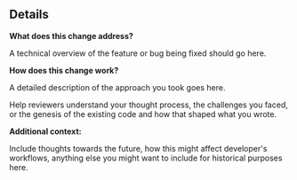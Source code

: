 ## Details

**What does this change address?**

A technical overview of the feature or bug being fixed should go here.

**How does this change work?**

A detailed description of the approach you took goes here.

Help reviewers understand your thought process, the challenges you faced, or the genesis of the existing code and how that shaped what you wrote.

**Additional context:**

Include thoughts towards the future, how this might affect developer's workflows, anything else you might want to include for historical purposes here.